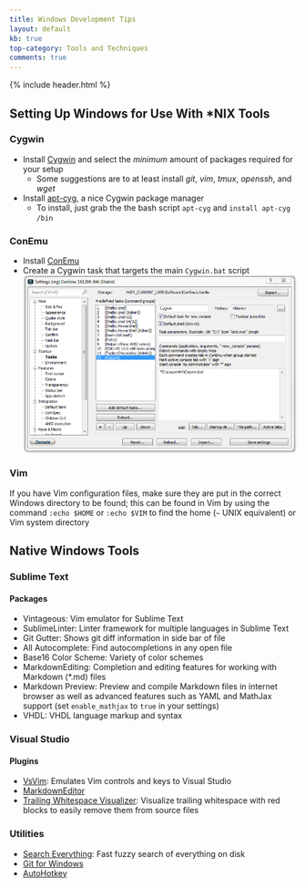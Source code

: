 ```yaml
---
title: Windows Development Tips
layout: default
kb: true
top-category: Tools and Techniques
comments: true
---
```


{% include header.html %}

## Setting Up Windows for Use With *NIX Tools

### Cygwin

* Install [Cygwin](https://cygwin.com/install.html) and select the *minimum* amount of packages required for your setup
    - Some suggestions are to at least install _git_, _vim_, _tmux_, _openssh_, and _wget_
* Install [apt-cyg](https://github.com/transcode-open/apt-cyg/), a nice Cygwin package manager
    - To install, just grab the the bash script `apt-cyg` and `install apt-cyg /bin`

### ConEmu

* Install [ConEmu](http://conemu.github.io/)
* Create a Cygwin task that targets the main `Cygwin.bat` script
![ConEmu & Cygwin](conemu_cygwin.png)

### Vim

If you have Vim configuration files, make sure they are put in the correct Windows directory to be found; this can be found in Vim by using the command `:echo $HOME` or `:echo $VIM` to find the home (`~` UNIX equivalent) or Vim system directory

## Native Windows Tools

### Sublime Text

#### Packages

* Vintageous: Vim emulator for Sublime Text
* SublimeLinter: Linter framework for multiple languages in Sublime Text
* Git Gutter: Shows git diff information in side bar of file
* All Autocomplete: Find autocompletions in any open file
* Base16 Color Scheme: Variety of color schemes
* MarkdownEditing: Completion and editing features for working with Markdown (*.md) files
* Markdown Preview: Preview and compile Markdown files in internet browser as well as advanced features such as YAML and MathJax support (set `enable_mathjax` to `true` in your settings)
* VHDL: VHDL language markup and syntax

### Visual Studio

#### Plugins

* [VsVim](https://marketplace.visualstudio.com/items?itemName=JaredParMSFT.VsVim): Emulates Vim controls and keys to Visual Studio
* [MarkdownEditor](https://github.com/madskristensen/MarkdownEditor)
* [Trailing Whitespace Visualizer](https://marketplace.visualstudio.com/items?itemName=MadsKristensen.TrailingWhitespaceVisualizer): Visualize trailing whitespace with red blocks to easily remove them from source files

### Utilities

* [Search Everything](https://www.voidtools.com/): Fast fuzzy search of everything on disk
* [Git for Windows](https://git-scm.com/download/win)
* [AutoHotkey](https://autohotkey.com/)
